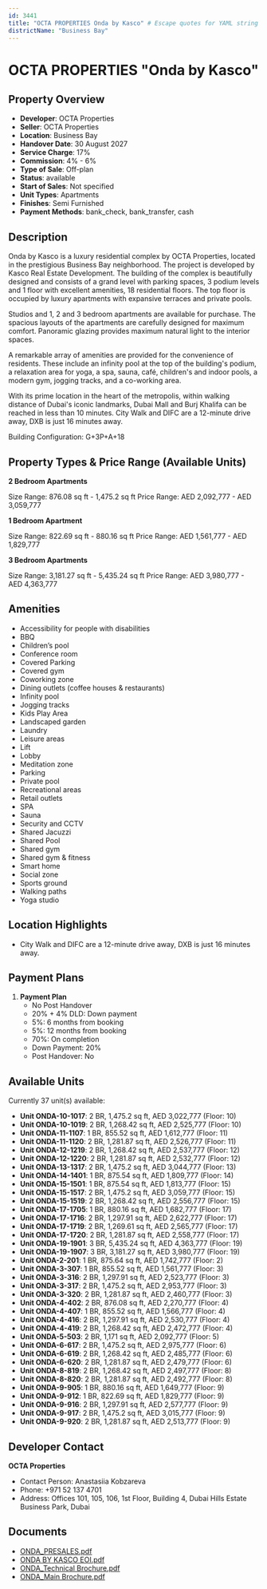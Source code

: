 ```yaml
---
id: 3441
title: "OCTA PROPERTIES Onda by Kasco" # Escape quotes for YAML string
districtName: "Business Bay"
---
```


# OCTA PROPERTIES "Onda by Kasco"

## Property Overview
- **Developer**: OCTA Properties
- **Seller**: OCTA Properties
- **Location**: Business Bay
- **Handover Date**: 30 August 2027
- **Service Charge**: 17%
- **Commission**: 4% - 6%
- **Type of Sale**: Off-plan
- **Status**: available
- **Start of Sales**: Not specified
- **Unit Types**: Apartments
- **Finishes**: Semi Furnished
- **Payment Methods**: bank_check, bank_transfer, cash

## Description
Onda by Kasco is a luxury residential complex by OCTA Properties, located in the prestigious Business Bay neighborhood. The project is developed by Kasco Real Estate Development. The building of the complex is beautifully designed and consists of a grand level with parking spaces, 3 podium levels and 1 floor with excellent amenities, 18 residential floors. The top floor is occupied by luxury apartments with expansive terraces and private pools.

Studios and 1, 2 and 3 bedroom apartments are available for purchase. The spacious layouts of the apartments are carefully designed for maximum comfort. Panoramic glazing provides maximum natural light to the interior spaces.

A remarkable array of amenities are provided for the convenience of residents. These include an infinity pool at the top of the building's podium, a relaxation area for yoga, a spa, sauna, café, children's and indoor pools, a modern gym, jogging tracks, and a co-working area.

With its prime location in the heart of the metropolis, within walking distance of Dubai's iconic landmarks, Dubai Mall and Burj Khalifa can be reached in less than 10 minutes. City Walk and DIFC are a 12-minute drive away, DXB is just 16 minutes away.

Building Configuration: G+3P+A+18

## Property Types & Price Range (Available Units)
**2 Bedroom Apartments**

Size Range: 876.08 sq ft - 1,475.2 sq ft
Price Range: AED 2,092,777 - AED 3,059,777

**1 Bedroom Apartment**

Size Range: 822.69 sq ft - 880.16 sq ft
Price Range: AED 1,561,777 - AED 1,829,777

**3 Bedroom Apartments**

Size Range: 3,181.27 sq ft - 5,435.24 sq ft
Price Range: AED 3,980,777 - AED 4,363,777

## Amenities
- Accessibility for people with disabilities
- BBQ
- Children’s pool
- Conference room
- Covered Parking
- Covered gym
- Coworking zone
- Dining outlets  (coffee houses & restaurants)
- Infinity pool
- Jogging tracks
- Kids Play Area
- Landscaped garden
- Laundry
- Leisure areas
- Lift
- Lobby
- Meditation zone
- Parking
- Private pool
- Recreational areas
- Retail outlets
- SPA
- Sauna
- Security and CCTV
- Shared Jacuzzi
- Shared Pool
- Shared gym
- Shared gym & fitness
- Smart home
- Social zone
- Sports ground
- Walking paths
- Yoga studio

## Location Highlights
- City Walk and DIFC are a 12-minute drive away, DXB is just 16 minutes away.

## Payment Plans
1. **Payment Plan**
   - No Post Handover
   - 20% + 4%  DLD: Down payment
   - 5%: 6 months from booking
   - 5%: 12 months from booking
   - 70%: On completion
   - Down Payment: 20%
   - Post Handover: No

## Available Units
Currently 37 unit(s) available:
- **Unit ONDA-10-1017**: 2 BR, 1,475.2 sq ft, AED 3,022,777 (Floor: 10)
- **Unit ONDA-10-1019**: 2 BR, 1,268.42 sq ft, AED 2,525,777 (Floor: 10)
- **Unit ONDA-11-1107**: 1 BR, 855.52 sq ft, AED 1,612,777 (Floor: 11)
- **Unit ONDA-11-1120**: 2 BR, 1,281.87 sq ft, AED 2,526,777 (Floor: 11)
- **Unit ONDA-12-1219**: 2 BR, 1,268.42 sq ft, AED 2,537,777 (Floor: 12)
- **Unit ONDA-12-1220**: 2 BR, 1,281.87 sq ft, AED 2,532,777 (Floor: 12)
- **Unit ONDA-13-1317**: 2 BR, 1,475.2 sq ft, AED 3,044,777 (Floor: 13)
- **Unit ONDA-14-1401**: 1 BR, 875.54 sq ft, AED 1,809,777 (Floor: 14)
- **Unit ONDA-15-1501**: 1 BR, 875.54 sq ft, AED 1,813,777 (Floor: 15)
- **Unit ONDA-15-1517**: 2 BR, 1,475.2 sq ft, AED 3,059,777 (Floor: 15)
- **Unit ONDA-15-1519**: 2 BR, 1,268.42 sq ft, AED 2,556,777 (Floor: 15)
- **Unit ONDA-17-1705**: 1 BR, 880.16 sq ft, AED 1,682,777 (Floor: 17)
- **Unit ONDA-17-1716**: 2 BR, 1,297.91 sq ft, AED 2,622,777 (Floor: 17)
- **Unit ONDA-17-1719**: 2 BR, 1,269.61 sq ft, AED 2,565,777 (Floor: 17)
- **Unit ONDA-17-1720**: 2 BR, 1,281.87 sq ft, AED 2,558,777 (Floor: 17)
- **Unit ONDA-19-1901**: 3 BR, 5,435.24 sq ft, AED 4,363,777 (Floor: 19)
- **Unit ONDA-19-1907**: 3 BR, 3,181.27 sq ft, AED 3,980,777 (Floor: 19)
- **Unit ONDA-2-201**: 1 BR, 875.64 sq ft, AED 1,742,777 (Floor: 2)
- **Unit ONDA-3-307**: 1 BR, 855.52 sq ft, AED 1,561,777 (Floor: 3)
- **Unit ONDA-3-316**: 2 BR, 1,297.91 sq ft, AED 2,523,777 (Floor: 3)
- **Unit ONDA-3-317**: 2 BR, 1,475.2 sq ft, AED 2,953,777 (Floor: 3)
- **Unit ONDA-3-320**: 2 BR, 1,281.87 sq ft, AED 2,460,777 (Floor: 3)
- **Unit ONDA-4-402**: 2 BR, 876.08 sq ft, AED 2,270,777 (Floor: 4)
- **Unit ONDA-4-407**: 1 BR, 855.52 sq ft, AED 1,566,777 (Floor: 4)
- **Unit ONDA-4-416**: 2 BR, 1,297.91 sq ft, AED 2,530,777 (Floor: 4)
- **Unit ONDA-4-419**: 2 BR, 1,268.42 sq ft, AED 2,472,777 (Floor: 4)
- **Unit ONDA-5-503**: 2 BR, 1,171 sq ft, AED 2,092,777 (Floor: 5)
- **Unit ONDA-6-617**: 2 BR, 1,475.2 sq ft, AED 2,975,777 (Floor: 6)
- **Unit ONDA-6-619**: 2 BR, 1,268.42 sq ft, AED 2,485,777 (Floor: 6)
- **Unit ONDA-6-620**: 2 BR, 1,281.87 sq ft, AED 2,479,777 (Floor: 6)
- **Unit ONDA-8-819**: 2 BR, 1,268.42 sq ft, AED 2,497,777 (Floor: 8)
- **Unit ONDA-8-820**: 2 BR, 1,281.87 sq ft, AED 2,492,777 (Floor: 8)
- **Unit ONDA-9-905**: 1 BR, 880.16 sq ft, AED 1,649,777 (Floor: 9)
- **Unit ONDA-9-912**: 1 BR, 822.69 sq ft, AED 1,829,777 (Floor: 9)
- **Unit ONDA-9-916**: 2 BR, 1,297.91 sq ft, AED 2,577,777 (Floor: 9)
- **Unit ONDA-9-917**: 2 BR, 1,475.2 sq ft, AED 3,015,777 (Floor: 9)
- **Unit ONDA-9-920**: 2 BR, 1,281.87 sq ft, AED 2,513,777 (Floor: 9)

## Developer Contact
**OCTA Properties**
- Contact Person: Anastasiia Kobzareva
- Phone: +971 52 137 4701
- Address: Offices 101, 105, 106, 1st Floor, Building 4, Dubai Hills Estate Business Park, Dubai

## Documents
- [ONDA_PRESALES.pdf](https://cdn.geniemap.net/2024/10/31/UxDrRaqiibeyQqgPavZlbKnAaXxKP2LOU4AlTfBG.pdf)
- [ONDA BY KASCO EOI.pdf](https://cdn.geniemap.net/2024/10/31/IvKhAwlxBD7Hwtxorsi1abgGper5BXpydGuud8cS.pdf)
- [ONDA_Technical Brochure.pdf](https://cdn.geniemap.net/2024/12/19/ZAKfxTmidpMoBMrUrZlOlYFSX9IN7qSdcRtqaDin.pdf)
- [ONDA_Main Brochure.pdf](https://cdn.geniemap.net/2024/12/19/cYBwfQaCXQL5XpMhbHwkpHzGKBsHf0emS2IyjlvP.pdf)
